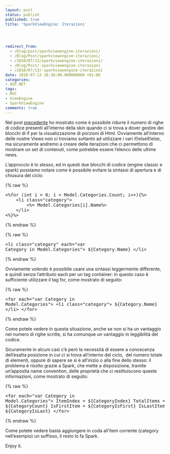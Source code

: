 ```yaml
---
layout: post
status: publish
published: true
title: 'SparkViewEngine: Iterazioni'




redirect_from: 
  - /blog/post/sparkviewengine-iterazioni/
  - /Blog/Post/sparkviewengine-iterazioni/
  - /2010/07/13/sparkviewengine-iterazioni/
  - /Blog/Post/-sparkviewengine-iterazioni
  - /2010/07/13/-sparkviewengine-iterazioni
date: 2010-07-13 16:30:00.000000000 +01:00
categories:
- ASP.NET
tags:
- MVC
- ViewEngine
- SparkViewEngine
comments: true
---
```

<p>Nel post <a title="SparkViewEngine: If, else, elseif" href="http://tostring.it/blog/post/sparkviewengine-conditional_elements_if_else_elseif" target="_blank">precedente</a> ho mostrato come è possibile ridurre il numero di righe di codice presenti all’interno della skin quando ci si trova a dover gestire dei blocchi di if per la visualizzazione di porzioni di Html. Ovviamente all’interno delle nostre Views non ci troviamo soltanto ad utilizzare i vari if/elseif/else, ma sicuramente andremo a creare delle iterazioni che ci permettono di mostrare un set di contenuti, come potrebbe essere l’elenco delle ultime news.</p>  <p>L’approccio è lo stesso, ed in questi due blocchi di codice (engine classic e spark) possiamo notare come è possibile evitare la sintassi di apertura e di chiusura del ciclo:</p>  {% raw %}<pre class="brush: xml;">&lt;%for (int i = 0; i &lt; Model.Categories.Count; i++){%&gt;
    &lt;li class=&quot;category&quot;&gt;
        &lt;%= Model.Categories[i].Name%&gt;
    &lt;/li&gt;
&lt;%}%&gt;</pre>{% endraw %}

{% raw %}<pre class="brush: xml;">&lt;li class=&quot;category&quot; each=&quot;var Category in Model.Categories&quot;&gt;
    ${Category.Name}
&lt;/li&gt;</pre>{% endraw %}

<p>Ovviamente volendo è possibile usare una sintassi leggermente differente, e quindi senza l’attributo each per un tag container: in questo caso è sufficiente utilizzare il tag for, come mostrato di seguito:</p>

{% raw %}<pre class="brush: xml;">&lt;for each=&quot;var Category in Model.Categories&quot;&gt;
    &lt;li class=&quot;category&quot;&gt;
        ${Category.Name}
    &lt;/li&gt;
&lt;/for&gt;</pre>{% endraw %}

<p>Come potete vedere in questa situazione, anche se non si ha un vantaggio nel numero di righe scritte, si ha comunque un vantaggio in leggibilità del codice.</p>

<p>Sicuramente in alcuni casì c’è però la necessità di essere a conoscenza dell’esatta posizione in cui ci si trova all’interno del ciclo,&#160; del numero totale di elementi, oppure di sapere se si è all’inizio o alla fine dello stesso: il problema è risolto grazie a Spark, che mette a disposizione, tramite un’apposita name convention, delle proprietà che ci restituiscono queste informazioni, come mostrato di seguito:</p>

{% raw %}<pre class="brush: xml;">&lt;for each=&quot;var Category in Model.Categories&quot;&gt;
    ItemIndex = ${CategoryIndex}
    TotalItems = ${CategoryCount}
    IsFirstItem = ${CategoryIsFirst}
    IsLastItem = ${CategoryIsLast}
&lt;/for&gt;</pre>{% endraw %}

<p>Come potete vedere basta aggiungere in coda all’item corrente (category nell’esempio) un suffisso, il resto lo fa Spark.</p>

<p>Enjoy it.</p>
